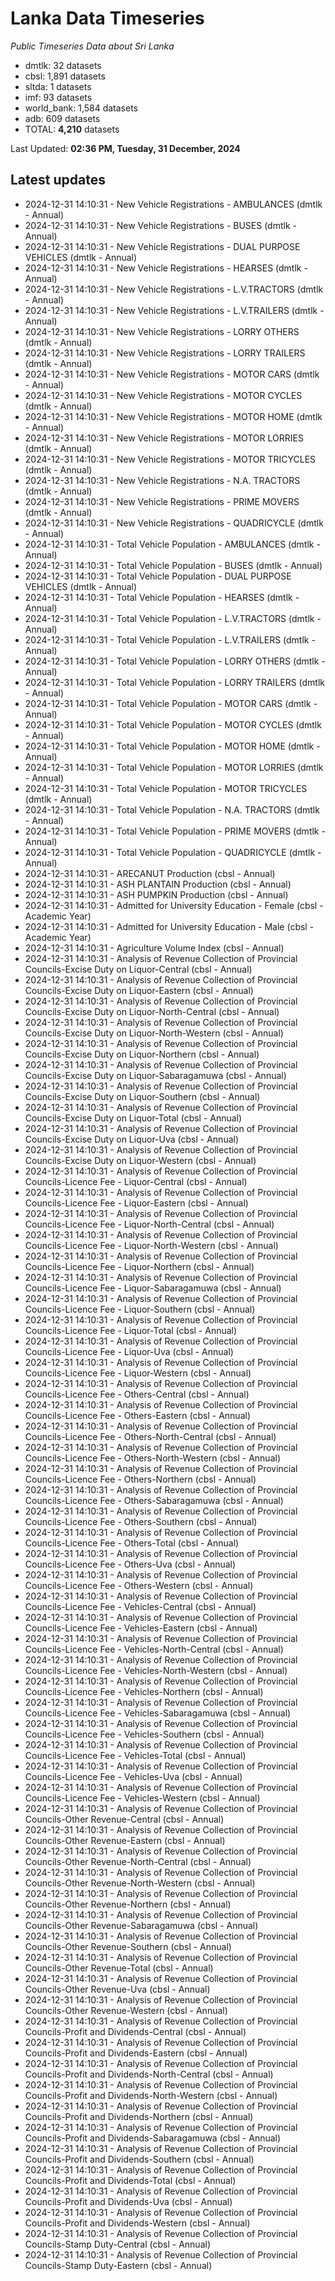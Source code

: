 # Lanka Data Timeseries
*Public Timeseries Data about Sri Lanka*

* dmtlk: 32 datasets
* cbsl: 1,891 datasets
* sltda: 1 datasets
* imf: 93 datasets
* world_bank: 1,584 datasets
* adb: 609 datasets
* TOTAL: **4,210** datasets

Last Updated: **02:36 PM, Tuesday, 31 December, 2024**

## Latest updates

* 2024-12-31 14:10:31 - New Vehicle Registrations - AMBULANCES (dmtlk - Annual)
* 2024-12-31 14:10:31 - New Vehicle Registrations - BUSES (dmtlk - Annual)
* 2024-12-31 14:10:31 - New Vehicle Registrations - DUAL PURPOSE VEHICLES (dmtlk - Annual)
* 2024-12-31 14:10:31 - New Vehicle Registrations - HEARSES (dmtlk - Annual)
* 2024-12-31 14:10:31 - New Vehicle Registrations - L.V.TRACTORS (dmtlk - Annual)
* 2024-12-31 14:10:31 - New Vehicle Registrations - L.V.TRAILERS (dmtlk - Annual)
* 2024-12-31 14:10:31 - New Vehicle Registrations - LORRY OTHERS (dmtlk - Annual)
* 2024-12-31 14:10:31 - New Vehicle Registrations - LORRY TRAILERS (dmtlk - Annual)
* 2024-12-31 14:10:31 - New Vehicle Registrations - MOTOR CARS (dmtlk - Annual)
* 2024-12-31 14:10:31 - New Vehicle Registrations - MOTOR CYCLES (dmtlk - Annual)
* 2024-12-31 14:10:31 - New Vehicle Registrations - MOTOR HOME (dmtlk - Annual)
* 2024-12-31 14:10:31 - New Vehicle Registrations - MOTOR LORRIES (dmtlk - Annual)
* 2024-12-31 14:10:31 - New Vehicle Registrations - MOTOR TRICYCLES (dmtlk - Annual)
* 2024-12-31 14:10:31 - New Vehicle Registrations - N.A. TRACTORS (dmtlk - Annual)
* 2024-12-31 14:10:31 - New Vehicle Registrations - PRIME MOVERS (dmtlk - Annual)
* 2024-12-31 14:10:31 - New Vehicle Registrations - QUADRICYCLE (dmtlk - Annual)
* 2024-12-31 14:10:31 - Total Vehicle Population - AMBULANCES (dmtlk - Annual)
* 2024-12-31 14:10:31 - Total Vehicle Population - BUSES (dmtlk - Annual)
* 2024-12-31 14:10:31 - Total Vehicle Population - DUAL PURPOSE VEHICLES (dmtlk - Annual)
* 2024-12-31 14:10:31 - Total Vehicle Population - HEARSES (dmtlk - Annual)
* 2024-12-31 14:10:31 - Total Vehicle Population - L.V.TRACTORS (dmtlk - Annual)
* 2024-12-31 14:10:31 - Total Vehicle Population - L.V.TRAILERS (dmtlk - Annual)
* 2024-12-31 14:10:31 - Total Vehicle Population - LORRY OTHERS (dmtlk - Annual)
* 2024-12-31 14:10:31 - Total Vehicle Population - LORRY TRAILERS (dmtlk - Annual)
* 2024-12-31 14:10:31 - Total Vehicle Population - MOTOR CARS (dmtlk - Annual)
* 2024-12-31 14:10:31 - Total Vehicle Population - MOTOR CYCLES (dmtlk - Annual)
* 2024-12-31 14:10:31 - Total Vehicle Population - MOTOR HOME (dmtlk - Annual)
* 2024-12-31 14:10:31 - Total Vehicle Population - MOTOR LORRIES (dmtlk - Annual)
* 2024-12-31 14:10:31 - Total Vehicle Population - MOTOR TRICYCLES (dmtlk - Annual)
* 2024-12-31 14:10:31 - Total Vehicle Population - N.A. TRACTORS (dmtlk - Annual)
* 2024-12-31 14:10:31 - Total Vehicle Population - PRIME MOVERS (dmtlk - Annual)
* 2024-12-31 14:10:31 - Total Vehicle Population - QUADRICYCLE (dmtlk - Annual)
* 2024-12-31 14:10:31 - ARECANUT Production (cbsl - Annual)
* 2024-12-31 14:10:31 - ASH PLANTAIN Production (cbsl - Annual)
* 2024-12-31 14:10:31 - ASH PUMPKIN Production (cbsl - Annual)
* 2024-12-31 14:10:31 - Admitted for University Education - Female (cbsl - Academic Year)
* 2024-12-31 14:10:31 - Admitted for University Education - Male (cbsl - Academic Year)
* 2024-12-31 14:10:31 - Agriculture Volume Index (cbsl - Annual)
* 2024-12-31 14:10:31 - Analysis of Revenue Collection of Provincial Councils-Excise Duty on Liquor-Central (cbsl - Annual)
* 2024-12-31 14:10:31 - Analysis of Revenue Collection of Provincial Councils-Excise Duty on Liquor-Eastern (cbsl - Annual)
* 2024-12-31 14:10:31 - Analysis of Revenue Collection of Provincial Councils-Excise Duty on Liquor-North-Central (cbsl - Annual)
* 2024-12-31 14:10:31 - Analysis of Revenue Collection of Provincial Councils-Excise Duty on Liquor-North-Western (cbsl - Annual)
* 2024-12-31 14:10:31 - Analysis of Revenue Collection of Provincial Councils-Excise Duty on Liquor-Northern (cbsl - Annual)
* 2024-12-31 14:10:31 - Analysis of Revenue Collection of Provincial Councils-Excise Duty on Liquor-Sabaragamuwa (cbsl - Annual)
* 2024-12-31 14:10:31 - Analysis of Revenue Collection of Provincial Councils-Excise Duty on Liquor-Southern (cbsl - Annual)
* 2024-12-31 14:10:31 - Analysis of Revenue Collection of Provincial Councils-Excise Duty on Liquor-Total (cbsl - Annual)
* 2024-12-31 14:10:31 - Analysis of Revenue Collection of Provincial Councils-Excise Duty on Liquor-Uva (cbsl - Annual)
* 2024-12-31 14:10:31 - Analysis of Revenue Collection of Provincial Councils-Excise Duty on Liquor-Western (cbsl - Annual)
* 2024-12-31 14:10:31 - Analysis of Revenue Collection of Provincial Councils-Licence Fee - Liquor-Central (cbsl - Annual)
* 2024-12-31 14:10:31 - Analysis of Revenue Collection of Provincial Councils-Licence Fee - Liquor-Eastern (cbsl - Annual)
* 2024-12-31 14:10:31 - Analysis of Revenue Collection of Provincial Councils-Licence Fee - Liquor-North-Central (cbsl - Annual)
* 2024-12-31 14:10:31 - Analysis of Revenue Collection of Provincial Councils-Licence Fee - Liquor-North-Western (cbsl - Annual)
* 2024-12-31 14:10:31 - Analysis of Revenue Collection of Provincial Councils-Licence Fee - Liquor-Northern (cbsl - Annual)
* 2024-12-31 14:10:31 - Analysis of Revenue Collection of Provincial Councils-Licence Fee - Liquor-Sabaragamuwa (cbsl - Annual)
* 2024-12-31 14:10:31 - Analysis of Revenue Collection of Provincial Councils-Licence Fee - Liquor-Southern (cbsl - Annual)
* 2024-12-31 14:10:31 - Analysis of Revenue Collection of Provincial Councils-Licence Fee - Liquor-Total (cbsl - Annual)
* 2024-12-31 14:10:31 - Analysis of Revenue Collection of Provincial Councils-Licence Fee - Liquor-Uva (cbsl - Annual)
* 2024-12-31 14:10:31 - Analysis of Revenue Collection of Provincial Councils-Licence Fee - Liquor-Western (cbsl - Annual)
* 2024-12-31 14:10:31 - Analysis of Revenue Collection of Provincial Councils-Licence Fee - Others-Central (cbsl - Annual)
* 2024-12-31 14:10:31 - Analysis of Revenue Collection of Provincial Councils-Licence Fee - Others-Eastern (cbsl - Annual)
* 2024-12-31 14:10:31 - Analysis of Revenue Collection of Provincial Councils-Licence Fee - Others-North-Central (cbsl - Annual)
* 2024-12-31 14:10:31 - Analysis of Revenue Collection of Provincial Councils-Licence Fee - Others-North-Western (cbsl - Annual)
* 2024-12-31 14:10:31 - Analysis of Revenue Collection of Provincial Councils-Licence Fee - Others-Northern (cbsl - Annual)
* 2024-12-31 14:10:31 - Analysis of Revenue Collection of Provincial Councils-Licence Fee - Others-Sabaragamuwa (cbsl - Annual)
* 2024-12-31 14:10:31 - Analysis of Revenue Collection of Provincial Councils-Licence Fee - Others-Southern (cbsl - Annual)
* 2024-12-31 14:10:31 - Analysis of Revenue Collection of Provincial Councils-Licence Fee - Others-Total (cbsl - Annual)
* 2024-12-31 14:10:31 - Analysis of Revenue Collection of Provincial Councils-Licence Fee - Others-Uva (cbsl - Annual)
* 2024-12-31 14:10:31 - Analysis of Revenue Collection of Provincial Councils-Licence Fee - Others-Western (cbsl - Annual)
* 2024-12-31 14:10:31 - Analysis of Revenue Collection of Provincial Councils-Licence Fee - Vehicles-Central (cbsl - Annual)
* 2024-12-31 14:10:31 - Analysis of Revenue Collection of Provincial Councils-Licence Fee - Vehicles-Eastern (cbsl - Annual)
* 2024-12-31 14:10:31 - Analysis of Revenue Collection of Provincial Councils-Licence Fee - Vehicles-North-Central (cbsl - Annual)
* 2024-12-31 14:10:31 - Analysis of Revenue Collection of Provincial Councils-Licence Fee - Vehicles-North-Western (cbsl - Annual)
* 2024-12-31 14:10:31 - Analysis of Revenue Collection of Provincial Councils-Licence Fee - Vehicles-Northern (cbsl - Annual)
* 2024-12-31 14:10:31 - Analysis of Revenue Collection of Provincial Councils-Licence Fee - Vehicles-Sabaragamuwa (cbsl - Annual)
* 2024-12-31 14:10:31 - Analysis of Revenue Collection of Provincial Councils-Licence Fee - Vehicles-Southern (cbsl - Annual)
* 2024-12-31 14:10:31 - Analysis of Revenue Collection of Provincial Councils-Licence Fee - Vehicles-Total (cbsl - Annual)
* 2024-12-31 14:10:31 - Analysis of Revenue Collection of Provincial Councils-Licence Fee - Vehicles-Uva (cbsl - Annual)
* 2024-12-31 14:10:31 - Analysis of Revenue Collection of Provincial Councils-Licence Fee - Vehicles-Western (cbsl - Annual)
* 2024-12-31 14:10:31 - Analysis of Revenue Collection of Provincial Councils-Other Revenue-Central (cbsl - Annual)
* 2024-12-31 14:10:31 - Analysis of Revenue Collection of Provincial Councils-Other Revenue-Eastern (cbsl - Annual)
* 2024-12-31 14:10:31 - Analysis of Revenue Collection of Provincial Councils-Other Revenue-North-Central (cbsl - Annual)
* 2024-12-31 14:10:31 - Analysis of Revenue Collection of Provincial Councils-Other Revenue-North-Western (cbsl - Annual)
* 2024-12-31 14:10:31 - Analysis of Revenue Collection of Provincial Councils-Other Revenue-Northern (cbsl - Annual)
* 2024-12-31 14:10:31 - Analysis of Revenue Collection of Provincial Councils-Other Revenue-Sabaragamuwa (cbsl - Annual)
* 2024-12-31 14:10:31 - Analysis of Revenue Collection of Provincial Councils-Other Revenue-Southern (cbsl - Annual)
* 2024-12-31 14:10:31 - Analysis of Revenue Collection of Provincial Councils-Other Revenue-Total (cbsl - Annual)
* 2024-12-31 14:10:31 - Analysis of Revenue Collection of Provincial Councils-Other Revenue-Uva (cbsl - Annual)
* 2024-12-31 14:10:31 - Analysis of Revenue Collection of Provincial Councils-Other Revenue-Western (cbsl - Annual)
* 2024-12-31 14:10:31 - Analysis of Revenue Collection of Provincial Councils-Profit and Dividends-Central (cbsl - Annual)
* 2024-12-31 14:10:31 - Analysis of Revenue Collection of Provincial Councils-Profit and Dividends-Eastern (cbsl - Annual)
* 2024-12-31 14:10:31 - Analysis of Revenue Collection of Provincial Councils-Profit and Dividends-North-Central (cbsl - Annual)
* 2024-12-31 14:10:31 - Analysis of Revenue Collection of Provincial Councils-Profit and Dividends-North-Western (cbsl - Annual)
* 2024-12-31 14:10:31 - Analysis of Revenue Collection of Provincial Councils-Profit and Dividends-Northern (cbsl - Annual)
* 2024-12-31 14:10:31 - Analysis of Revenue Collection of Provincial Councils-Profit and Dividends-Sabaragamuwa (cbsl - Annual)
* 2024-12-31 14:10:31 - Analysis of Revenue Collection of Provincial Councils-Profit and Dividends-Southern (cbsl - Annual)
* 2024-12-31 14:10:31 - Analysis of Revenue Collection of Provincial Councils-Profit and Dividends-Total (cbsl - Annual)
* 2024-12-31 14:10:31 - Analysis of Revenue Collection of Provincial Councils-Profit and Dividends-Uva (cbsl - Annual)
* 2024-12-31 14:10:31 - Analysis of Revenue Collection of Provincial Councils-Profit and Dividends-Western (cbsl - Annual)
* 2024-12-31 14:10:31 - Analysis of Revenue Collection of Provincial Councils-Stamp Duty-Central (cbsl - Annual)
* 2024-12-31 14:10:31 - Analysis of Revenue Collection of Provincial Councils-Stamp Duty-Eastern (cbsl - Annual)